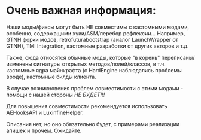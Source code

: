 # Очень важная информация:
Наши моды/фиксы могут быть НЕ совместимы с кастомными модами, особенно, содержащими хуки/ASM/перебор рефлексии...
Например, GTNH форки модов, retrofuturabootstrap (аналог LaunchWrapper от GTNH), TMI Integration,
кастомные разработки от других авторов и т.д.

Также, сюда относятся обычные моды, которые "в корень" переписаны/изменены сигнатуры открытых методов/полей/классов,
в т.ч. кастомные ядра майнкрафта (с HardEngine наблюдались проблемы вроде), кастомные билды клиента.

В случае возникновения проблем совместимости с этими модами - помощи с нашей стороны *НЕ БУДЕТ!!!*

Для повышения совместимости рекомендуется использовать AEHooksAPI и LuxinfineHelper.

Описания нет, но оно обязательно будет, с примерами реализации апишек и прочем. Ожидайте.